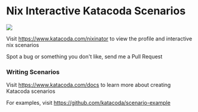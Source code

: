 # Nix Interactive Katacoda Scenarios

[![](http://shields.katacoda.com/katacoda/nixinator/count.svg)](https://www.katacoda.com/nixinator "Get your profile on Katacoda.com")

Visit https://www.katacoda.com/nixinator to view the profile and interactive nix scenarios


Spot a bug or something you don't like, send me a Pull Request



### Writing Scenarios
Visit https://www.katacoda.com/docs to learn more about creating Katacoda scenarios

For examples, visit https://github.com/katacoda/scenario-example



